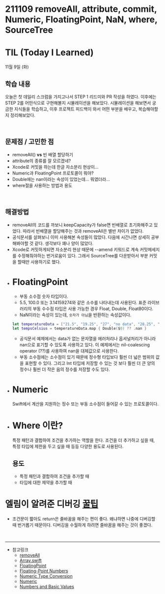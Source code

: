 # 211109 removeAll, attribute, commit, Numeric, FloatingPoint, NaN, where, SourceTree
# TIL (Today I Learned)

11월 9일 (화)

## 학습 내용
오늘은 첫 데일리 스크럼을 가지고나서 STEP 1 리드미와 PR 작성을 하였다. 이후에는 STEP 2를 어떤식으로 구현해볼지 시뮬레이션을 해보았다. 시뮬레이션을 해보면서 궁금한 지식들을 학습하고, 이후 프로젝트 피드백이 와서 어떤 부분을 배우고, 복습해야할지 정리해보았다.

&nbsp;

## 문제점 / 고민한 점
- removeAll() **vs** 빈 배열 할당하기
- attribute의 종류를 잘 모르겠네?
- Xcode로 커밋을 하는데 한글 자소분리 현상이...
- Numeric과 FloatingPoint 프로토콜이 뭐야?
- Double에는 nan이라는 속성이 있었는데... 뭐였더라...
- where절을 사용하는 방법과 용도

        
&nbsp;
## 해결방법
- removeAll의 코드를 까보니 keepCapacity가 false면 빈배열로 초기화해주고 있었다. 따라서 빈배열을 할당해주는 것과 removeAll은 별반 차이가 없었다.
- 공식문서를 살펴보니 이미 사용해본 속성들이 많았다. 다음에 시간나면 상세히 공부해봐야할 것 같다. 생각보다 꽤나 양이 많았다.
- Xcode로 커밋하게되면 자소분리 현상 때문에 --amend 키워드로 계속 커밋메세지를 수정해줘야하는 번거로움이 있다. 그래서 SourceTree를 다운받아서 부분 커밋을 할때만 사용하기로 했다.
- # FloatingPoint
    - 부동 소수점 숫자 타입이다.
    - 5.5, 100.0 또는 3.14159274와 같은 소수를 나타내는데 사용된다. 표준 라이브러리의 부동 수수점 타입은 사용 가능한 경우 Float, Double, Float80이다.
    - NaN이라는 속성이 있는데, `숫자가 아님`을 반환하는 속성값이다. 
    ```swift
    let temperatureData = ["21.5", "19.25", "27", "no data", "28.25", "no data", "23"]
    let tempsCelsius = temperatureData.map { Double($0) ?? .nan }
    ```
    - 공식문서 예제에서는 data가 없는 문자열을 에러처리나 옵셔널처리가 아니라 nan으로 표기할 수 있도록 사용하고 있다. 이 예제에서는 nil-coalescing operator (??)를 사용하여 nan을 대체값으로 사용한다.
    - 부동 소수점에는 소수점이 있기 때문에 정수형 타입보다 훨씬 더 넓은 범위의 값을 표현할 수 있다. 그리고 Int 타입에 저장할 수 있는 것 보다 훨씬 더 큰 양의 정수나 훨씬 더 작은 음의 정수를 저장할 수도 있다.
-  # Numeric
    Swift에서 계산을 지원하는 정수 또는 부동 소수점이 들어갈 수 있는 프로토콜이다.
- # Where 이란?
    특정 패턴과 결합하여 조건을 추가하는 역할을 한다. 조건을 더 추가하고 싶을 때, 특정 타입에 제한을 두고 싶을 때 등등 다양한 용도로 사용된다.
    ## 용도
    * 특정 패턴과 결합하여 조건을 추가할 때
    * 타입에 대한 제약을 추가할 때
&nbsp;

# 엘림이 알려준 디버깅 [꿀팁](https://github.com/yagom-academy/ios-calculator-app/pull/56#discussion_r745535108)
- 조건문이 짧아도 return은 줄바꿈을 해주는 편이 좋다. 왜냐하면 나중에 디버깅할 때 번거롭기 때문이다. 디버깅을 수월하게 하려면 줄바꿈을 해주는 것이 좋겠다.

&nbsp;

---

- 참고링크
    - [removeAll](https://developer.apple.com/documentation/swift/array/3017530-removeall)
    - [Array.swift](https://github.com/apple/swift/blob/main/stdlib/public/core/Array.swift)
    - [FloatingPoint](https://developer.apple.com/documentation/swift/floatingpoint)
    - [Floating-Point Numbers](https://docs.swift.org/swift-book/LanguageGuide/TheBasics.html#ID321)
    - [Numeric Type Conversion](https://docs.swift.org/swift-book/LanguageGuide/TheBasics.html#ID324)
    - [Numeric](https://developer.apple.com/documentation/swift/swift_standard_library/numbers_and_basic_values/numeric_protocols)
    - [Numbers and Basic Values](https://developer.apple.com/documentation/swift/swift_standard_library/numbers_and_basic_values)
    
    
